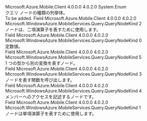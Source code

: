 <Type Name="QueryNodeKind" FullName="Microsoft.WindowsAzure.MobileServices.Query.QueryNodeKind">
  <TypeSignature Language="C#" Value="public enum QueryNodeKind" />
  <TypeSignature Language="ILAsm" Value=".class public auto ansi sealed QueryNodeKind extends System.Enum" />
  <TypeSignature Language="DocId" Value="T:Microsoft.WindowsAzure.MobileServices.Query.QueryNodeKind" />
  <TypeSignature Language="VB.NET" Value="Public Enum QueryNodeKind" />
  <TypeSignature Language="F#" Value="type QueryNodeKind = " />
  <AssemblyInfo>
    <AssemblyName>Microsoft.Azure.Mobile.Client</AssemblyName>
    <AssemblyVersion>4.0.0.0</AssemblyVersion>
    <AssemblyVersion>4.0.2.0</AssemblyVersion>
  </AssemblyInfo>
  <Base>
    <BaseTypeName>System.Enum</BaseTypeName>
  </Base>
  <Docs>
    <summary>
            クエリ ノードの種類の列挙体。
            </summary>
    <remarks>To be added.</remarks>
  </Docs>
  <Members>
    <Member MemberName="BinaryOperator">
      <MemberSignature Language="C#" Value="BinaryOperator" />
      <MemberSignature Language="ILAsm" Value=".field public static literal valuetype Microsoft.WindowsAzure.MobileServices.Query.QueryNodeKind BinaryOperator = int32(2)" />
      <MemberSignature Language="DocId" Value="F:Microsoft.WindowsAzure.MobileServices.Query.QueryNodeKind.BinaryOperator" />
      <MemberSignature Language="VB.NET" Value="BinaryOperator" />
      <MemberSignature Language="F#" Value="BinaryOperator = 2" Usage="Microsoft.WindowsAzure.MobileServices.Query.QueryNodeKind.BinaryOperator" />
      <MemberType>Field</MemberType>
      <AssemblyInfo>
        <AssemblyName>Microsoft.Azure.Mobile.Client</AssemblyName>
        <AssemblyVersion>4.0.0.0</AssemblyVersion>
        <AssemblyVersion>4.0.2.0</AssemblyVersion>
      </AssemblyInfo>
      <ReturnValue>
        <ReturnType>Microsoft.WindowsAzure.MobileServices.Query.QueryNodeKind</ReturnType>
      </ReturnValue>
      <MemberValue>2</MemberValue>
      <Docs>
        <summary>
            ノードは、二項演算子を表すために使用します。
            </summary>
      </Docs>
    </Member>
    <Member MemberName="Constant">
      <MemberSignature Language="C#" Value="Constant" />
      <MemberSignature Language="ILAsm" Value=".field public static literal valuetype Microsoft.WindowsAzure.MobileServices.Query.QueryNodeKind Constant = int32(0)" />
      <MemberSignature Language="DocId" Value="F:Microsoft.WindowsAzure.MobileServices.Query.QueryNodeKind.Constant" />
      <MemberSignature Language="VB.NET" Value="Constant" />
      <MemberSignature Language="F#" Value="Constant = 0" Usage="Microsoft.WindowsAzure.MobileServices.Query.QueryNodeKind.Constant" />
      <MemberType>Field</MemberType>
      <AssemblyInfo>
        <AssemblyName>Microsoft.Azure.Mobile.Client</AssemblyName>
        <AssemblyVersion>4.0.0.0</AssemblyVersion>
        <AssemblyVersion>4.0.2.0</AssemblyVersion>
      </AssemblyInfo>
      <ReturnValue>
        <ReturnType>Microsoft.WindowsAzure.MobileServices.Query.QueryNodeKind</ReturnType>
      </ReturnValue>
      <MemberValue>0</MemberValue>
      <Docs>
        <summary>
            定数値。
            </summary>
      </Docs>
    </Member>
    <Member MemberName="Convert">
      <MemberSignature Language="C#" Value="Convert" />
      <MemberSignature Language="ILAsm" Value=".field public static literal valuetype Microsoft.WindowsAzure.MobileServices.Query.QueryNodeKind Convert = int32(5)" />
      <MemberSignature Language="DocId" Value="F:Microsoft.WindowsAzure.MobileServices.Query.QueryNodeKind.Convert" />
      <MemberSignature Language="VB.NET" Value="Convert" />
      <MemberSignature Language="F#" Value="Convert = 5" Usage="Microsoft.WindowsAzure.MobileServices.Query.QueryNodeKind.Convert" />
      <MemberType>Field</MemberType>
      <AssemblyInfo>
        <AssemblyName>Microsoft.Azure.Mobile.Client</AssemblyName>
        <AssemblyVersion>4.0.0.0</AssemblyVersion>
        <AssemblyVersion>4.0.2.0</AssemblyVersion>
      </AssemblyInfo>
      <ReturnValue>
        <ReturnType>Microsoft.WindowsAzure.MobileServices.Query.QueryNodeKind</ReturnType>
      </ReturnValue>
      <MemberValue>5</MemberValue>
      <Docs>
        <summary>
            1 つの型から別の変換を表すノード。
            </summary>
      </Docs>
    </Member>
    <Member MemberName="FunctionCall">
      <MemberSignature Language="C#" Value="FunctionCall" />
      <MemberSignature Language="ILAsm" Value=".field public static literal valuetype Microsoft.WindowsAzure.MobileServices.Query.QueryNodeKind FunctionCall = int32(3)" />
      <MemberSignature Language="DocId" Value="F:Microsoft.WindowsAzure.MobileServices.Query.QueryNodeKind.FunctionCall" />
      <MemberSignature Language="VB.NET" Value="FunctionCall" />
      <MemberSignature Language="F#" Value="FunctionCall = 3" Usage="Microsoft.WindowsAzure.MobileServices.Query.QueryNodeKind.FunctionCall" />
      <MemberType>Field</MemberType>
      <AssemblyInfo>
        <AssemblyName>Microsoft.Azure.Mobile.Client</AssemblyName>
        <AssemblyVersion>4.0.0.0</AssemblyVersion>
        <AssemblyVersion>4.0.2.0</AssemblyVersion>
      </AssemblyInfo>
      <ReturnValue>
        <ReturnType>Microsoft.WindowsAzure.MobileServices.Query.QueryNodeKind</ReturnType>
      </ReturnValue>
      <MemberValue>3</MemberValue>
      <Docs>
        <summary>
            ノードを表す関数を呼び出します。
            </summary>
      </Docs>
    </Member>
    <Member MemberName="MemberAccess">
      <MemberSignature Language="C#" Value="MemberAccess" />
      <MemberSignature Language="ILAsm" Value=".field public static literal valuetype Microsoft.WindowsAzure.MobileServices.Query.QueryNodeKind MemberAccess = int32(4)" />
      <MemberSignature Language="DocId" Value="F:Microsoft.WindowsAzure.MobileServices.Query.QueryNodeKind.MemberAccess" />
      <MemberSignature Language="VB.NET" Value="MemberAccess" />
      <MemberSignature Language="F#" Value="MemberAccess = 4" Usage="Microsoft.WindowsAzure.MobileServices.Query.QueryNodeKind.MemberAccess" />
      <MemberType>Field</MemberType>
      <AssemblyInfo>
        <AssemblyName>Microsoft.Azure.Mobile.Client</AssemblyName>
        <AssemblyVersion>4.0.0.0</AssemblyVersion>
        <AssemblyVersion>4.0.2.0</AssemblyVersion>
      </AssemblyInfo>
      <ReturnValue>
        <ReturnType>Microsoft.WindowsAzure.MobileServices.Query.QueryNodeKind</ReturnType>
      </ReturnValue>
      <MemberValue>4</MemberValue>
      <Docs>
        <summary>
            メンバーへのアクセスを記述するノードです。
            </summary>
      </Docs>
    </Member>
    <Member MemberName="UnaryOperator">
      <MemberSignature Language="C#" Value="UnaryOperator" />
      <MemberSignature Language="ILAsm" Value=".field public static literal valuetype Microsoft.WindowsAzure.MobileServices.Query.QueryNodeKind UnaryOperator = int32(1)" />
      <MemberSignature Language="DocId" Value="F:Microsoft.WindowsAzure.MobileServices.Query.QueryNodeKind.UnaryOperator" />
      <MemberSignature Language="VB.NET" Value="UnaryOperator" />
      <MemberSignature Language="F#" Value="UnaryOperator = 1" Usage="Microsoft.WindowsAzure.MobileServices.Query.QueryNodeKind.UnaryOperator" />
      <MemberType>Field</MemberType>
      <AssemblyInfo>
        <AssemblyName>Microsoft.Azure.Mobile.Client</AssemblyName>
        <AssemblyVersion>4.0.0.0</AssemblyVersion>
        <AssemblyVersion>4.0.2.0</AssemblyVersion>
      </AssemblyInfo>
      <ReturnValue>
        <ReturnType>Microsoft.WindowsAzure.MobileServices.Query.QueryNodeKind</ReturnType>
      </ReturnValue>
      <MemberValue>1</MemberValue>
      <Docs>
        <summary>
            ノードは単項演算子を表すために使用します。
            </summary>
      </Docs>
    </Member>
  </Members>
</Type>